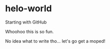 # helo-world
Starting with GitHub


Whoohoo this is so fun. 

No idea what to write tho... let's go get a moped! 
